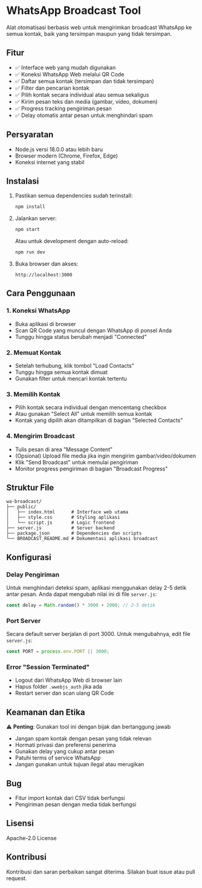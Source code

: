 # WhatsApp Broadcast Tool

Alat otomatisasi berbasis web untuk mengirimkan broadcast WhatsApp ke semua kontak, baik yang tersimpan maupun yang tidak tersimpan.

## Fitur

- ✅ Interface web yang mudah digunakan
- ✅ Koneksi WhatsApp Web melalui QR Code
- ✅ Daftar semua kontak (tersimpan dan tidak tersimpan)
- ✅ Filter dan pencarian kontak
- ✅ Pilih kontak secara individual atau semua sekaligus
- ✅ Kirim pesan teks dan media (gambar, video, dokumen)
- ✅ Progress tracking pengiriman pesan
- ✅ Delay otomatis antar pesan untuk menghindari spam

## Persyaratan

- Node.js versi 18.0.0 atau lebih baru
- Browser modern (Chrome, Firefox, Edge)
- Koneksi internet yang stabil

## Instalasi

1. Pastikan semua dependencies sudah terinstall:
   ```bash
   npm install
   ```

2. Jalankan server:
   ```bash
   npm start
   ```
   
   Atau untuk development dengan auto-reload:
   ```bash
   npm run dev
   ```

3. Buka browser dan akses:
   ```
   http://localhost:3000
   ```

## Cara Penggunaan

### 1. Koneksi WhatsApp
- Buka aplikasi di browser
- Scan QR Code yang muncul dengan WhatsApp di ponsel Anda
- Tunggu hingga status berubah menjadi "Connected"

### 2. Memuat Kontak
- Setelah terhubung, klik tombol "Load Contacts"
- Tunggu hingga semua kontak dimuat
- Gunakan filter untuk mencari kontak tertentu

### 3. Memilih Kontak
- Pilih kontak secara individual dengan mencentang checkbox
- Atau gunakan "Select All" untuk memilih semua kontak
- Kontak yang dipilih akan ditampilkan di bagian "Selected Contacts"

### 4. Mengirim Broadcast
- Tulis pesan di area "Message Content"
- (Opsional) Upload file media jika ingin mengirim gambar/video/dokumen
- Klik "Send Broadcast" untuk memulai pengiriman
- Monitor progress pengiriman di bagian "Broadcast Progress"

## Struktur File

```
wa-broadcast/
├── public/
│   ├── index.html      # Interface web utama
│   ├── style.css       # Styling aplikasi
│   └── script.js       # Logic frontend
├── server.js           # Server backend
├── package.json        # Dependencies dan scripts
└── BROADCAST_README.md # Dokumentasi aplikasi broadcast
```

## Konfigurasi

### Delay Pengiriman
Untuk menghindari deteksi spam, aplikasi menggunakan delay 2-5 detik antar pesan. Anda dapat mengubah nilai ini di file `server.js`:

```javascript
const delay = Math.random() * 3000 + 2000; // 2-5 detik
```

### Port Server
Secara default server berjalan di port 3000. Untuk mengubahnya, edit file `server.js`:

```javascript
const PORT = process.env.PORT || 3000;
```

### Error "Session Terminated"
- Logout dari WhatsApp Web di browser lain
- Hapus folder `.wwebjs_auth` jika ada
- Restart server dan scan ulang QR Code

## Keamanan dan Etika

⚠️ **Penting**: Gunakan tool ini dengan bijak dan bertanggung jawab

- Jangan spam kontak dengan pesan yang tidak relevan
- Hormati privasi dan preferensi penerima
- Gunakan delay yang cukup antar pesan
- Patuhi terms of service WhatsApp
- Jangan gunakan untuk tujuan ilegal atau merugikan

## Bug

- Fitur import kontak dari CSV tidak berfungsi
- Pengiriman pesan dengan media tidak berfungsi

## Lisensi

Apache-2.0 License

## Kontribusi

Kontribusi dan saran perbaikan sangat diterima. Silakan buat issue atau pull request.
